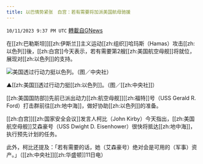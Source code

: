 ```yaml
---
title: 以巴情势紧张　白宫：若有需要将加派美国航母驰援
---
```

`10/11/2023 9:37 PM UTC` [轉載自GNews](https://gnews.org/articles/1820984)

在[[zh:巴勒斯坦]][[zh:伊斯兰]]主义运动[[zh:组织]]哈玛斯（Hamas）攻击[[zh:以色列]]後，[[zh:白宫]]今天表示，若有需要第2艘[[zh:美国航空母舰]]将就位，展现对[[zh:以色列]]的支持。

![美国透过行动力挺以色列。（图／中央社）](https://attach.setn.com/newsimages/2022/11/23/3933054-PH.jpg "美国透过行动力挺以色列。（图／中央社）")

▲[[zh:美国]]透过行动力挺[[zh:以色列]]。（图／[[zh:中央社]]）

[[zh:美国国防部]]先前已派出动力[[zh:航空母舰]][[zh:福特]]号（USS Gerald R. Ford）打击群前往[[zh:地中海]]，做好协助[[zh:以色列]]的准备。

[[zh:白宫]][[zh:国家安全会议]]发言人柯比（John Kirby）今天指出，[[zh:美国航空母舰]]艾森豪号（USS Dwight D. Eisenhower）很快将抵达[[zh:地中海]]，执行预先计划的任务。

此外，柯比还提及：「若有需要的话，她（艾森豪号）绝对会是可用的（军事）资产。」（[[zh:中央社]][[zh:华盛顿]]11日电）
